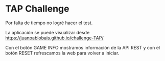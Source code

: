 # TAP Challenge

Por falta de tiempo no logré hacer el test.

La aplicación se puede visualizar desde https://juanpablobais.github.io/challenge-TAP/

Con el botón GAME INFO mostramos información de la API REST y con el botón RESET refrescamos la web para volver a iniciar.
